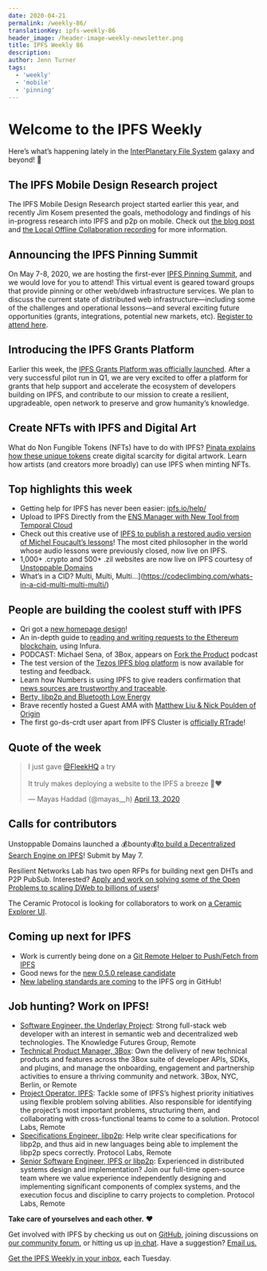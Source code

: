 ```yaml
---
date: 2020-04-21
permalink: /weekly-86/
translationKey: ipfs-weekly-86
header_image: /header-image-weekly-newsletter.png
title: IPFS Weekly 86
description:
author: Jenn Turner
tags:
  - 'weekly'
  - 'mobile'
  - 'pinning'
---
```


# Welcome to the IPFS Weekly

Here’s what’s happening lately in the [InterPlanetary File System](https://ipfs.tech/) galaxy and beyond! 🚀

## The IPFS Mobile Design Research project

The IPFS Mobile Design Research project started earlier this year, and recently Jim Kosem presented the goals, methodology and findings of his in-progress research into IPFS and p2p on mobile. Check out [the blog post](https://blog.ipfs.tech/2020-04-10-ipfs-mobile-design-research/) and [the Local Offline Collaboration recording](https://youtu.be/Cg92MJY8swc?t=435) for more information.

## Announcing the IPFS Pinning Summit

On May 7-8, 2020, we are hosting the first-ever [IPFS Pinning Summit](https://ipfspinningsummit.com/), and we would love for you to attend! This virtual event is geared toward groups that provide pinning or other web/dweb infrastructure services. We plan to discuss the current state of distributed web infrastructure—including some of the challenges and operational lessons—and several exciting future opportunities (grants, integrations, potential new markets, etc). [Register to attend here](https://www.eventbrite.com/e/ipfs-pinning-summit-registration-102720606098).

## Introducing the IPFS Grants Platform

Earlier this week, the [IPFS Grants Platform was officially launched](https://blog.ipfs.tech/2020-04-20-ipfs-grants-platform/). After a very successful pilot run in Q1, we are very excited to offer a platform for grants that help support and accelerate the ecosystem of developers building on IPFS, and contribute to our mission to create a resilient, upgradeable, open network to preserve and grow humanity’s knowledge.

## Create NFTs with IPFS and Digital Art

What do Non Fungible Tokens (NFTs) have to do with IPFS? [Pinata explains how these unique tokens](https://medium.com/pinata/ipfs-nfts-and-persistent-artwork-50a129587a36) create digital scarcity for digital artwork. Learn how artists (and creators more broadly) can use IPFS when minting NFTs.

## Top highlights this week

- Getting help for IPFS has never been easier: [ipfs.io/help/](https://ipfs.io/help/)
- Upload to IPFS Directly from the [ENS Manager with New Tool from Temporal Cloud](https://medium.com/the-ethereum-name-service/upload-to-ipfs-directly-from-the-ens-manager-with-new-tool-ac055db5d2fe)
- Check out this creative use of [IPFS to publish a restored audio version of Michel Foucault’s lessons](https://twitter.com/ploplachatte/status/1251080870410231808)! The most cited philosopher in the world whose audio lessons were previously closed, now live on IPFS.
- 1,000+ .crypto and 500+ .zil websites are now live on IPFS courtesy of [Unstoppable Domains](https://twitter.com/unstoppableweb/status/1250054498908807174)
- What’s in a CID? Multi, Multi, Multi…](https://codeclimbing.com/whats-in-a-cid-multi-multi-multi/)

## People are building the coolest stuff with IPFS

- Qri got a [new homepage design](https://qri.io/)!
- An in-depth guide to [reading and writing requests to the Ethereum blockchain](https://dzone.com/articles/ethereum-rpcs-methods-and-calls), using Infura.
- PODCAST: Michael Sena, of 3Box, appears on [Fork the Product](https://forktheproduct.com/episodes/026-michael-sena-3box/) podcast
- The test version of the [Tezos IPFS blog platform](https://www.connectez.cc/) is now available for testing and feedback.
- Learn how Numbers is using IPFS to give readers confirmation that [news sources are trustworthy and traceable](https://filecoin.io/blog/community-tammy-yang-bofu-chen-numbers/).
- [Berty, libp2p and Bluetooth Low Energy](https://berty.tech/blog/bluetooth-low-energy)
- Brave recently hosted a Guest AMA with [Matthew Liu & Nick Poulden of Origin](https://brave.com/guest-ama-with-origin/)
- The first go-ds-crdt user apart from IPFS Cluster is [officially RTrade](https://github.com/RTradeLtd/s3x/tree/v0.0.7)!

## Quote of the week

<blockquote class="twitter-tweet"><p lang="en" dir="ltr">I just gave <a href="https://twitter.com/FleekHQ?ref_src=twsrc%5Etfw">@FleekHQ</a> a try<br><br>It truly makes deploying a website to the IPFS a breeze 💯❤️</p>&mdash; Mayas Haddad (@mayas__h) <a href="https://twitter.com/mayas__h/status/1249686162647777281?ref_src=twsrc%5Etfw">April 13, 2020</a></blockquote>

## Calls for contributors

Unstoppable Domains launched a 💰bounty💰[to build a Decentralized Search Engine on IPFS](https://gitcoin.co/issue/unstoppabledomains/decentralized-websites/37/4215)! Submit by May 7.

Resilient Networks Lab has two open RFPs for building next gen DHTs and P2P PubSub. Interested? [Apply and work on solving some of the Open Problems to scaling DWeb to billions of users](https://protocollabs.smapply.io/)!

The Ceramic Protocol is looking for collaborators to work on [a Ceramic Explorer UI](https://twitter.com/ceramicnetwork/status/1251885021759246340).

## Coming up next for IPFS

- Work is currently being done on a [Git Remote Helper to Push/Fetch from IPFS](https://github.com/dhappy/git-remote-ipfs)
- Good news for the [new 0.5.0 release candidate](https://twitter.com/Tyke_Riley/status/1251276411828084738)
- [New labeling standards are coming](https://github.com/ipfs/community/blob/master/ISSUE_LABELS.md) to the IPFS org in GitHub!

## Job hunting? Work on IPFS!

- [Software Engineer, the Underlay Project](https://notes.knowledgefutures.org/pub/si1okbw9): Strong full-stack web developer with an interest in semantic web and decentralized web technologies. The Knowledge Futures Group, Remote
- [Technical Product Manager, 3Box](https://jobs.lever.co/3box/6c68f7ec-a4b4-48ab-9d77-6500e36351e7): Own the delivery of new technical products and features across the 3Box suite of developer APIs, SDKs, and plugins, and manage the onboarding, engagement and partnership activities to ensure a thriving community and network. 3Box, NYC, Berlin, or Remote
- [Project Operator, IPFS](https://jobs.lever.co/protocol/135cecff-ecc4-49ca-b516-61b63fd4d9ef): Tackle some of IPFS’s highest priority initiatives using flexible problem solving abilities. Also responsible for identifying the project’s most important problems, structuring them, and collaborating with cross-functional teams to come to a solution. Protocol Labs, Remote
- [Specifications Engineer, libp2p](https://jobs.lever.co/protocol/0ee37e17-5fb3-4b0f-8559-e5fca363e268): Help write clear specifications for libp2p, and thus aid in new languages being able to implement the libp2p specs correctly. Protocol Labs, Remote
- [Senior Software Engineer, IPFS or libp2p](https://jobs.lever.co/protocol/82793e56-124f-484c-bf13-357ef0b45bc6): Experienced in distributed systems design and implementation? Join our full-time open-source team where we value experience independently designing and implementing significant components of complex systems, and the execution focus and discipline to carry projects to completion. Protocol Labs, Remote

**Take care of yourselves and each other.** ❤️

Get involved with IPFS by checking us out on [GitHub](https://github.com/ipfs), joining discussions on [our community forum](https://discuss.ipfs.tech/), or hitting us up [in chat](https://riot.im/app/#/room/#ipfs:matrix.org). Have a suggestion? [Email us.](mailto:newsletter@ipfs.io)

[Get the IPFS Weekly in your inbox](https://ipfs.us4.list-manage.com/subscribe?u=25473244c7d18b897f5a1ff6b&id=cad54b2230), each Tuesday.
